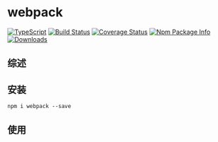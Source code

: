 # webpack

[![TypeScript](https://img.shields.io/badge/lang-typescript-blue.svg)](https://www.tslang.cn/) [![Build Status](https://github.com/yusangeng/webpack/workflows/test/badge.svg)](https://github.com/yusangeng/webpack/actions?query=workflow%3Atest) [![Coverage Status](https://coveralls.io/repos/github/yusangeng/webpack/badge.svg?branch=master)](https://coveralls.io/github/yusangeng/webpack) [![Npm Package Info](https://badge.fury.io/js/webpack.svg)](https://www.npmjs.com/package/webpack) [![Downloads](https://img.shields.io/npm/dw/webpack.svg?style=flat)](https://www.npmjs.com/package/webpack)


## 综述

## 安装

```shell
npm i webpack --save 
```

## 使用
